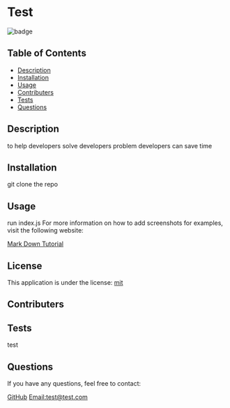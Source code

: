 # Test
  ![badge](https://img.shields.io/badge/license-mit-blue)

  ## Table of Contents

  - [Description](#description)
  - [Installation](#installation)
  - [Usage](#usage)
  - [Contributers](#contributers)
  - [Tests](#tests)
  - [Questions](#questions)

  ## Description
  to help developers
  solve developers problem
  developers can save time

  ## Installation
  git clone the repo

  ## Usage
  run index.js
  For more information on how to add screenshots for examples, visit the following website:
  
  [Mark Down Tutorial](https://agea.github.io/tutorial.md/)
  
  ## License
This application is under the license:
[mit](https://choosealicense.com/licenses/mit)
  
  ## Contributers
  

  ## Tests
  test

  ## Questions
  
  If you have any questions, feel free to contact:

  [GitHub](https://github.com/undefined)
  [Email:test@test.com](mailto:test@test.com)
